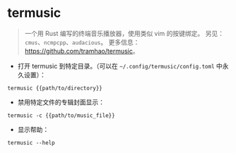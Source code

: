 # termusic

> 一个用 Rust 编写的终端音乐播放器，使用类似 vim 的按键绑定。
> 另见：`cmus`、`ncmpcpp`、`audacious`。
> 更多信息：<https://github.com/tramhao/termusic>。

- 打开 termusic 到特定目录。（可以在 `~/.config/termusic/config.toml` 中永久设置）：

`termusic {{path/to/directory}}`

- 禁用特定文件的专辑封面显示：

`termusic -c {{path/to/music_file}}`

- 显示帮助：

`termusic --help`